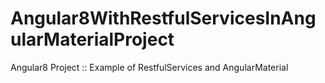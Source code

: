 # Angular8WithRestfulServicesInAngularMaterialProject
Angular8 Project :: Example of RestfulServices and AngularMaterial
